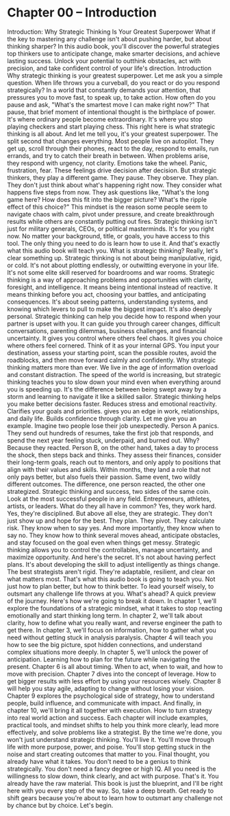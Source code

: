 # Chapter 00 – Introduction

Introduction: Why Strategic Thinking Is Your Greatest Superpower What if the key to mastering any challenge isn't about pushing harder, but about thinking sharper? In this audio book, you'll discover the powerful strategies top thinkers use to anticipate change, make smarter decisions, and achieve lasting success. Unlock your potential to outthink obstacles, act with precision, and take confident control of your life's direction. Introduction Why strategic thinking is your greatest superpower. Let me ask you a simple question. When life throws you a curveball, do you react or do you respond strategically? In a world that constantly demands your attention, that pressures you to move fast, to speak up, to take action. How often do you pause and ask, "What's the smartest move I can make right now?" That pause, that brief moment of intentional thought is the birthplace of power. It's where ordinary people become extraordinary. It's where you stop playing checkers and start playing chess. This right here is what strategic thinking is all about. And let me tell you, it's your greatest superpower. The split second that changes everything. Most people live on autopilot. They get up, scroll through their phones, react to the day, respond to emails, run errands, and try to catch their breath in between. When problems arise, they respond with urgency, not clarity. Emotions take the wheel. Panic, frustration, fear. These feelings drive decision after decision. But strategic thinkers, they play a different game. They pause. They observe. They plan. They don't just think about what's happening right now. They consider what happens five steps from now. They ask questions like, "What's the long game here? How does this fit into the bigger picture? What's the ripple effect of this choice?" This mindset is the reason some people seem to navigate chaos with calm, pivot under pressure, and create breakthrough results while others are constantly putting out fires. Strategic thinking isn't just for military generals, CEOs, or political masterminds. It's for you right now. No matter your background, title, or goals, you have access to this tool. The only thing you need to do is learn how to use it. And that's exactly what this audio book will teach you. What is strategic thinking? Really, let's clear something up. Strategic thinking is not about being manipulative, rigid, or cold. It's not about plotting endlessly, or outwitting everyone in your life. It's not some elite skill reserved for boardrooms and war rooms. Strategic thinking is a way of approaching problems and opportunities with clarity, foresight, and intelligence. It means being intentional instead of reactive. It means thinking before you act, choosing your battles, and anticipating consequences. It's about seeing patterns, understanding systems, and knowing which levers to pull to make the biggest impact. It's also deeply personal. Strategic thinking can help you decide how to respond when your partner is upset with you. It can guide you through career changes, difficult conversations, parenting dilemmas, business challenges, and financial uncertainty. It gives you control where others feel chaos. It gives you choice where others feel cornered. Think of it as your internal GPS. You input your destination, assess your starting point, scan the possible routes, avoid the roadblocks, and then move forward calmly and confidently. Why strategic thinking matters more than ever. We live in the age of information overload and constant distraction. The speed of the world is increasing, but strategic thinking teaches you to slow down your mind even when everything around you is speeding up. It's the difference between being swept away by a storm and learning to navigate it like a skilled sailor. Strategic thinking helps you make better decisions faster. Reduces stress and emotional reactivity. Clarifies your goals and priorities. gives you an edge in work, relationships, and daily life. Builds confidence through clarity. Let me give you an example. Imagine two people lose their job unexpectedly. Person A panics. They send out hundreds of resumes, take the first job that responds, and spend the next year feeling stuck, underpaid, and burned out. Why? Because they reacted. Person B, on the other hand, takes a day to process the shock, then steps back and thinks. They assess their finances, consider their long-term goals, reach out to mentors, and only apply to positions that align with their values and skills. Within months, they land a role that not only pays better, but also fuels their passion. Same event, two wildly different outcomes. The difference, one person reacted, the other one strategized. Strategic thinking and success, two sides of the same coin. Look at the most successful people in any field. Entrepreneurs, athletes, artists, or leaders. What do they all have in common? Yes, they work hard. Yes, they're disciplined. But above all else, they are strategic. They don't just show up and hope for the best. They plan. They pivot. They calculate risk. They know when to say yes. And more importantly, they know when to say no. They know how to think several moves ahead, anticipate obstacles, and stay focused on the goal even when things get messy. Strategic thinking allows you to control the controllables, manage uncertainty, and maximize opportunity. And here's the secret. It's not about having perfect plans. It's about developing the skill to adjust intelligently as things change. The best strategists aren't rigid. They're adaptable, resilient, and clear on what matters most. That's what this audio book is going to teach you. Not just how to plan better, but how to think better. To lead yourself wisely, to outsmart any challenge life throws at you. What's ahead? A quick preview of the journey. Here's how we're going to break it down. In chapter 1, we'll explore the foundations of a strategic mindset, what it takes to stop reacting emotionally and start thinking long term. In chapter 2, we'll talk about clarity, how to define what you really want, and reverse engineer the path to get there. In chapter 3, we'll focus on information, how to gather what you need without getting stuck in analysis paralysis. Chapter 4 will teach you how to see the big picture, spot hidden connections, and understand complex situations more deeply. In chapter 5, we'll unlock the power of anticipation. Learning how to plan for the future while navigating the present. Chapter 6 is all about timing. When to act, when to wait, and how to move with precision. Chapter 7 dives into the concept of leverage. How to get bigger results with less effort by using your resources wisely. Chapter 8 will help you stay agile, adapting to change without losing your vision. Chapter 9 explores the psychological side of strategy, how to understand people, build influence, and communicate with impact. And finally, in chapter 10, we'll bring it all together with execution. How to turn strategy into real world action and success. Each chapter will include examples, practical tools, and mindset shifts to help you think more clearly, lead more effectively, and solve problems like a strategist. By the time we're done, you won't just understand strategic thinking. You'll live it. You'll move through life with more purpose, power, and poise. You'll stop getting stuck in the noise and start creating outcomes that matter to you. Final thought, you already have what it takes. You don't need to be a genius to think strategically. You don't need a fancy degree or high IQ. All you need is the willingness to slow down, think clearly, and act with purpose. That's it. You already have the raw material. This book is just the blueprint, and I'll be right here with you every step of the way. So, take a deep breath. Get ready to shift gears because you're about to learn how to outsmart any challenge not by chance but by choice. Let's begin.